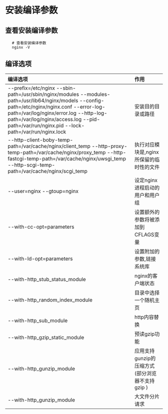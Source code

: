 # 安装编译参数

## 查看安装编译参数

```text
   # 查看安装编译参数
   nginx -V
```

## 编译选项

| 编译选项 | 作用 |
| :--- | :--- |
| --prefix=/etc/nginx   --sbin-path=/usr/sbin/nginx/modules   --modules-path=/usr/lib64/nginx/models   --config-path=/etc/nginx/nginx.conf   --error-log-path=/var/log/nginx/error.log   --http-log-path=/var/log/nginx/access.log   --pid-path=/var/run/nginx.pid   --lock-path=/var/run/nginx.lock | 安装目的目录或路径 |
| --http-client-boby-temp-path=/var/cache/nginx/client\_temp   --http-proxy-temp-path=/var/cache/nginx/proxy\_temp   --http-fastcgi-temp-path=/var/cache/nginx/uwsgi\_temp   --http-scgi-temp-path=/var/cache/nginx/scgi\_temp | 执行对应模块是,nginx所保留的临时性的文件 |
| --user=nginx   --gtoup=nginx | 设定nginx进程启动的用户和用户组 |
| --with-cc-opt=parameters | 设置额外的参数将被添加到CFLAGS变量 |
| --with-ld-opt=parameters | 设置附加的参数,链接系统库 |
| --with-http\_stub\_status\_module | nginx的客户端状态 |
| --with-http\_random\_index\_module | 目录中选择一个随机主页 |
| --with-http\_sub\_module | http内容替换 |
| --with-http\_gzip\_static\_module | 预读gzip功能 |
| --with-http\_gunzip\_module | 应用支持gunzip的压缩方式\(部分浏览器不支持gzip \) |
| --with-http\_gunzip\_module | 大文件分片请求 |

